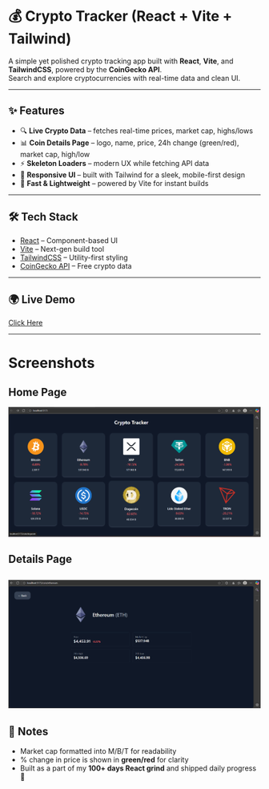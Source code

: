 # 💰 Crypto Tracker (React + Vite + Tailwind)

A simple yet polished crypto tracking app built with **React**, **Vite**, and **TailwindCSS**, powered by the **CoinGecko API**.  
Search and explore cryptocurrencies with real-time data and clean UI.

---

## ✨ Features
- 🔍 **Live Crypto Data** – fetches real-time prices, market cap, highs/lows  
- 📊 **Coin Details Page** – logo, name, price, 24h change (green/red), market cap, high/low  
- ⚡ **Skeleton Loaders** – modern UX while fetching API data  
- 🎨 **Responsive UI** – built with Tailwind for a sleek, mobile-first design  
- 🚀 **Fast & Lightweight** – powered by Vite for instant builds  

---

## 🛠️ Tech Stack
- [React](https://react.dev/) – Component-based UI  
- [Vite](https://vitejs.dev/) – Next-gen build tool  
- [TailwindCSS](https://tailwindcss.com/) – Utility-first styling  
- [CoinGecko API](https://www.coingecko.com/) – Free crypto data  

---

## 🌍 Live Demo
[Click Here](https://crypto-tracker-react-tailwind.netlify.app/)

---
# Screenshots

## Home Page
![alt text](image.png)

## Details Page
![alt text](image-1.png)
---

## 📌 Notes
- Market cap formatted into M/B/T for readability  
- % change in price is shown in **green/red** for clarity  
- Built as a part of my **100+ days React grind** and shipped daily progress 🚀  
